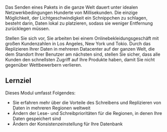 Das Senden eines Pakets in die ganze Welt dauert unter idealen Netzwerkbedingungen Hunderte von Millisekunden. Die einzige Möglichkeit, der Lichtgeschwindigkeit ein Schnippchen zu schlagen, besteht darin, Daten lokal zu platzieren, sodass sie weniger Entfernung zurücklegen müssen.

Stellen Sie sich vor, Sie arbeiten bei einem Onlinebekleidungsgeschäft mit großen Kundenzahlen in Los Angeles, New York und Tokio. Durch das Replizieren Ihrer Daten in mehreren Datacenter auf der ganzen Welt, die dem Standort Ihrer Benutzer am nächsten sind, stellen Sie sicher, dass alle Kunden den schnellsten Zugriff auf Ihre Produkte haben, damit Sie nicht gegenüber Wettbewerbern verlieren.

## <a name="learning-objective"></a>Lernziel

Dieses Modul umfasst Folgendes:

* Sie erfahren mehr über die Vorteile des Schreibens und Replizieren von Daten in mehreren Regionen weltweit
* Ändern der Lese- und Schreibprioritäten für die Regionen, in denen Ihre Daten gespeichert sind
* Ändern der Konsistenzeinstellung für Ihre Datenbank
